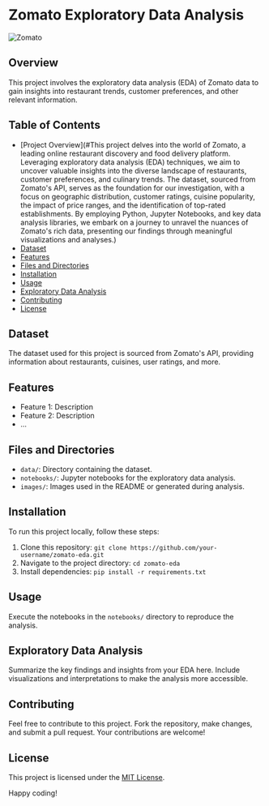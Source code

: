 # Zomato Exploratory Data Analysis

![Zomato](zomato_logo.png)

## Overview
This project involves the exploratory data analysis (EDA) of Zomato data to gain insights into restaurant trends, customer preferences, and other relevant information.

## Table of Contents
- [Project Overview](#This project delves into the world of Zomato, a leading online restaurant discovery and food delivery platform. Leveraging exploratory data analysis (EDA) techniques, we aim to uncover valuable insights into the diverse landscape of restaurants, customer preferences, and culinary trends. The dataset, sourced from Zomato's API, serves as the foundation for our investigation, with a focus on geographic distribution, customer ratings, cuisine popularity, the impact of price ranges, and the identification of top-rated establishments. By employing Python, Jupyter Notebooks, and key data analysis libraries, we embark on a journey to unravel the nuances of Zomato's rich data, presenting our findings through meaningful visualizations and analyses.)
- [Dataset](#dataset)
- [Features](#features)
- [Files and Directories](#files-and-directories)
- [Installation](#installation)
- [Usage](#usage)
- [Exploratory Data Analysis](#exploratory-data-analysis)
- [Contributing](#contributing)
- [License](#license)

## Dataset
The dataset used for this project is sourced from Zomato's API, providing information about restaurants, cuisines, user ratings, and more.

## Features
- Feature 1: Description
- Feature 2: Description
- ...

## Files and Directories
- `data/`: Directory containing the dataset.
- `notebooks/`: Jupyter notebooks for the exploratory data analysis.
- `images/`: Images used in the README or generated during analysis.

## Installation
To run this project locally, follow these steps:
1. Clone this repository: `git clone https://github.com/your-username/zomato-eda.git`
2. Navigate to the project directory: `cd zomato-eda`
3. Install dependencies: `pip install -r requirements.txt`

## Usage
Execute the notebooks in the `notebooks/` directory to reproduce the analysis.

## Exploratory Data Analysis
Summarize the key findings and insights from your EDA here. Include visualizations and interpretations to make the analysis more accessible.

## Contributing
Feel free to contribute to this project. Fork the repository, make changes, and submit a pull request. Your contributions are welcome!

## License
This project is licensed under the [MIT License](LICENSE).

Happy coding!

